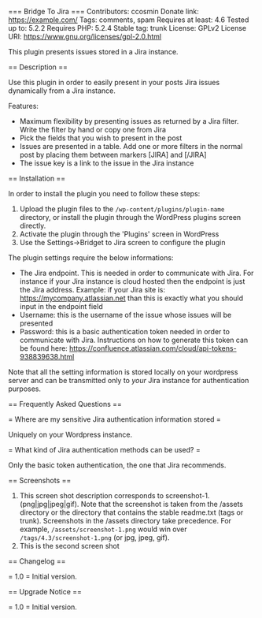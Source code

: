 === Bridge To Jira ===
Contributors: ccosmin 
Donate link: https://example.com/
Tags: comments, spam
Requires at least: 4.6
Tested up to: 5.2.2 
Requires PHP: 5.2.4
Stable tag: trunk
License: GPLv2
License URI: https://www.gnu.org/licenses/gpl-2.0.html

This plugin presents issues stored in a Jira instance.

== Description ==

Use this plugin in order to easily present in your posts Jira issues dynamically from a Jira instance.

Features:
* Maximum flexibility by presenting issues as returned by a Jira filter. Write the filter by hand or copy one from Jira
* Pick the fields that you wish to present in the post
* Issues are presented in a table. Add one or more filters in the normal post by placing them between markers [JIRA] and [/JIRA]
* The issue key is a link to the issue in the Jira instance

== Installation ==

In order to install the plugin you need to follow these steps:

1. Upload the plugin files to the `/wp-content/plugins/plugin-name` directory, or install the plugin through the WordPress plugins screen directly.
2. Activate the plugin through the 'Plugins' screen in WordPress
3. Use the Settings->Bridget to Jira screen to configure the plugin

The plugin settings require the below informations:
* The Jira endpoint. This is needed in order to communicate with Jira. For instance if your Jira instance is cloud hosted then the endpoint is just the Jira address. Example: if your Jira site is: https://mycompany.atlassian.net than this is exactly what you should input in the endpoint field
* Username: this is the username of the issue whose issues will be presented
* Password: this is a basic authentication token needed in order to communicate with Jira. Instructions on how to generate this token can be found here: https://confluence.atlassian.com/cloud/api-tokens-938839638.html

Note that all the setting information is stored locally on your wordpress server and can be transmitted only to *your* Jira instance for authentication purposes.

== Frequently Asked Questions ==

= Where are my sensitive Jira authentication information stored =

Uniquely on your Wordpress instance.

= What kind of Jira authentication methods can be used? =

Only the basic token authentication, the one that Jira recommends.

== Screenshots ==

1. This screen shot description corresponds to screenshot-1.(png|jpg|jpeg|gif). Note that the screenshot is taken from
the /assets directory or the directory that contains the stable readme.txt (tags or trunk). Screenshots in the /assets
directory take precedence. For example, `/assets/screenshot-1.png` would win over `/tags/4.3/screenshot-1.png`
(or jpg, jpeg, gif).
2. This is the second screen shot

== Changelog ==

= 1.0 =
Initial version.

== Upgrade Notice ==

= 1.0 =
Initial version.


